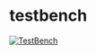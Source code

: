 # testbench

[![TestBench][go-badge]][testbench] 



[testbench]: https://github.com/wwwnay/testbench/actions?query=workflow%3A%22test%22
[go-badge]: https://github.com/wwwnay/testbench/workflows/Go%20Example/badge.svg
